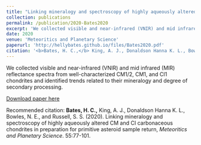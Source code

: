 ```yaml
---
title: "Linking mineralogy and spectroscopy of highly aqueously altered CM and CI carbonaceous chondrites in preparation for primitive asteroid sample return"
collection: publications
permalink: /publication/2020-Bates2020
excerpt: 'We collected visible and near-infrared (VNIR) and mid infrared (MIR) reflectance spectra from well-characterized CM1/2, CM1, and CI1 chondrites and identified trends related to their mineralogy and degree of secondary processing.'
date: 2020
venue: 'Meteoritics and Planetary Science'
paperurl: 'http://hellybates.github.io/files/Bates2020.pdf'
citation: '<b>Bates, H. C.,</b> King, A. J., Donaldson Hanna K. L., Bowles, N. E., and Russell, S. S.  (2020). Linking mineralogy and spectroscopy of highly aqueously altered CM and CI carbonaceous chondrites in preparation for primitive asteroid sample return, <i>Meteoritics and Planetary Science</i>. 55:77-101.'
---
```

We collected visible and near-infrared (VNIR) and mid infrared (MIR) reflectance spectra from well-characterized CM1/2, CM1, and CI1 chondrites and identified trends related to their mineralogy and degree of secondary processing.

[Download paper here](http://hellybates.github.io/files/Bates2020.pdf)

Recommended citation: <b>Bates, H. C.,</b> King, A. J., Donaldson Hanna K. L., Bowles, N. E., and Russell, S. S.  (2020). Linking mineralogy and spectroscopy of highly aqueously altered CM and CI carbonaceous chondrites in preparation for primitive asteroid sample return, <i>Meteoritics and Planetary Science</i>. 55:77-101.